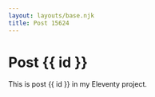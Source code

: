 ```yaml
---
layout: layouts/base.njk
title: Post 15624
---
```


# Post {{ id }}

This is post {{ id }} in my Eleventy project.
